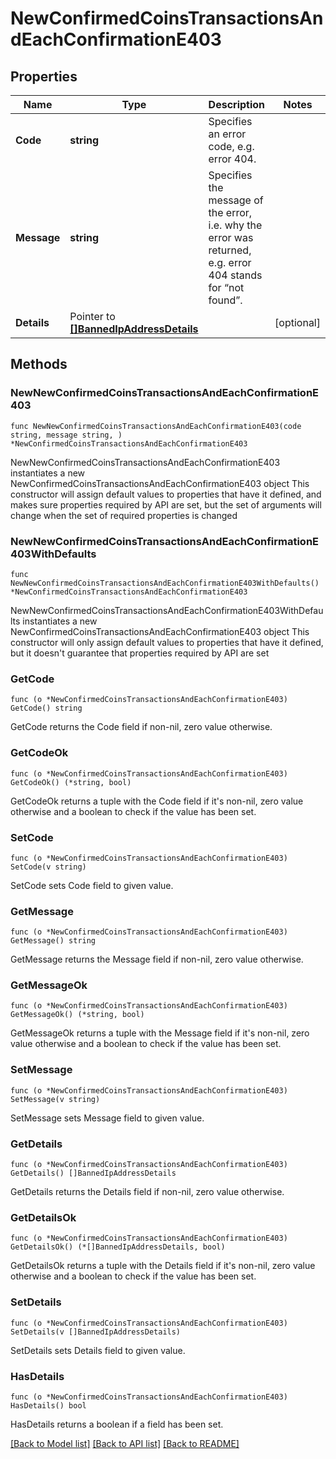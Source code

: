 # NewConfirmedCoinsTransactionsAndEachConfirmationE403

## Properties

Name | Type | Description | Notes
------------ | ------------- | ------------- | -------------
**Code** | **string** | Specifies an error code, e.g. error 404. | 
**Message** | **string** | Specifies the message of the error, i.e. why the error was returned, e.g. error 404 stands for “not found”. | 
**Details** | Pointer to [**[]BannedIpAddressDetails**](BannedIpAddressDetails.md) |  | [optional] 

## Methods

### NewNewConfirmedCoinsTransactionsAndEachConfirmationE403

`func NewNewConfirmedCoinsTransactionsAndEachConfirmationE403(code string, message string, ) *NewConfirmedCoinsTransactionsAndEachConfirmationE403`

NewNewConfirmedCoinsTransactionsAndEachConfirmationE403 instantiates a new NewConfirmedCoinsTransactionsAndEachConfirmationE403 object
This constructor will assign default values to properties that have it defined,
and makes sure properties required by API are set, but the set of arguments
will change when the set of required properties is changed

### NewNewConfirmedCoinsTransactionsAndEachConfirmationE403WithDefaults

`func NewNewConfirmedCoinsTransactionsAndEachConfirmationE403WithDefaults() *NewConfirmedCoinsTransactionsAndEachConfirmationE403`

NewNewConfirmedCoinsTransactionsAndEachConfirmationE403WithDefaults instantiates a new NewConfirmedCoinsTransactionsAndEachConfirmationE403 object
This constructor will only assign default values to properties that have it defined,
but it doesn't guarantee that properties required by API are set

### GetCode

`func (o *NewConfirmedCoinsTransactionsAndEachConfirmationE403) GetCode() string`

GetCode returns the Code field if non-nil, zero value otherwise.

### GetCodeOk

`func (o *NewConfirmedCoinsTransactionsAndEachConfirmationE403) GetCodeOk() (*string, bool)`

GetCodeOk returns a tuple with the Code field if it's non-nil, zero value otherwise
and a boolean to check if the value has been set.

### SetCode

`func (o *NewConfirmedCoinsTransactionsAndEachConfirmationE403) SetCode(v string)`

SetCode sets Code field to given value.


### GetMessage

`func (o *NewConfirmedCoinsTransactionsAndEachConfirmationE403) GetMessage() string`

GetMessage returns the Message field if non-nil, zero value otherwise.

### GetMessageOk

`func (o *NewConfirmedCoinsTransactionsAndEachConfirmationE403) GetMessageOk() (*string, bool)`

GetMessageOk returns a tuple with the Message field if it's non-nil, zero value otherwise
and a boolean to check if the value has been set.

### SetMessage

`func (o *NewConfirmedCoinsTransactionsAndEachConfirmationE403) SetMessage(v string)`

SetMessage sets Message field to given value.


### GetDetails

`func (o *NewConfirmedCoinsTransactionsAndEachConfirmationE403) GetDetails() []BannedIpAddressDetails`

GetDetails returns the Details field if non-nil, zero value otherwise.

### GetDetailsOk

`func (o *NewConfirmedCoinsTransactionsAndEachConfirmationE403) GetDetailsOk() (*[]BannedIpAddressDetails, bool)`

GetDetailsOk returns a tuple with the Details field if it's non-nil, zero value otherwise
and a boolean to check if the value has been set.

### SetDetails

`func (o *NewConfirmedCoinsTransactionsAndEachConfirmationE403) SetDetails(v []BannedIpAddressDetails)`

SetDetails sets Details field to given value.

### HasDetails

`func (o *NewConfirmedCoinsTransactionsAndEachConfirmationE403) HasDetails() bool`

HasDetails returns a boolean if a field has been set.


[[Back to Model list]](../README.md#documentation-for-models) [[Back to API list]](../README.md#documentation-for-api-endpoints) [[Back to README]](../README.md)


